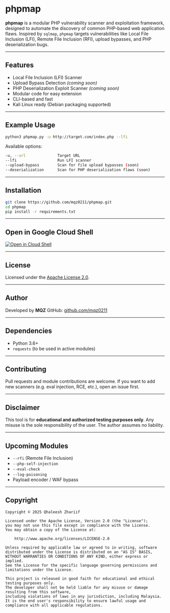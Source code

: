 # phpmap

**phpmap** is a modular PHP vulnerability scanner and exploitation framework, designed to automate the discovery of common PHP-based web application flaws. Inspired by `sqlmap`, `phpmap` targets vulnerabilities like Local File Inclusion (LFI), Remote File Inclusion (RFI), upload bypasses, and PHP deserialization bugs.

---

## Features

* Local File Inclusion (LFI) Scanner
* Upload Bypass Detection *(coming soon)*
* PHP Deserialization Exploit Scanner *(coming soon)*
* Modular code for easy extension
* CLI-based and fast
* Kali Linux ready (Debian packaging supported)

---

## Example Usage

```bash
python3 phpmap.py -u http://target.com/index.php --lfi
```

Available options:

```bash
-u, --url              Target URL
--lfi                  Run LFI scanner
--upload-bypass        Scan for file upload bypasses (soon)
--deserialization      Scan for PHP deserialization flaws (soon)
```

---

## Installation

```bash
git clone https://github.com/mqz0211/phpmap.git
cd phpmap
pip install -r requirements.txt
```

---

## Open in Google Cloud Shell

[![Open in Cloud Shell](https://gstatic.com/cloudssh/images/open-btn.png)](https://ssh.cloud.google.com/cloudshell/editor?cloudshell_git_repo=https://github.com/mqz0211/phpmap&cloudshell_working_dir=phpmap)

---

## License

Licensed under the [Apache License 2.0](https://www.apache.org/licenses/LICENSE-2.0).

---

## Author

Developed by **MQZ**
GitHub: [github.com/mqz0211](https://github.com/mqz0211)

---

## Dependencies

* Python 3.6+
* `requests` (to be used in active modules)

---

## Contributing

Pull requests and module contributions are welcome. If you want to add new scanners (e.g. eval injection, RCE, etc.), open an issue first.

---

## Disclaimer

This tool is for **educational and authorized testing purposes only**. Any misuse is the sole responsibility of the user. The author assumes no liability.

---

## Upcoming Modules

* `--rfi` (Remote File Inclusion)
* `--php-self-injection`
* `--eval-check`
* `--log-poisoning`
* Payload encoder / WAF bypass

---

## Copyright

```
Copyright © 2025 Qhaleesh Zhariif

Licensed under the Apache License, Version 2.0 (the "License");
you may not use this file except in compliance with the License.
You may obtain a copy of the License at:

    http://www.apache.org/licenses/LICENSE-2.0

Unless required by applicable law or agreed to in writing, software
distributed under the License is distributed on an "AS IS" BASIS,
WITHOUT WARRANTIES OR CONDITIONS OF ANY KIND, either express or implied.
See the License for the specific language governing permissions and
limitations under the License.

This project is released in good faith for educational and ethical testing purposes only.
The developer shall not be held liable for any misuse or damage resulting from this software,
including violations of laws in any jurisdiction, including Malaysia.
It is the end user's responsibility to ensure lawful usage and compliance with all applicable regulations.
```
